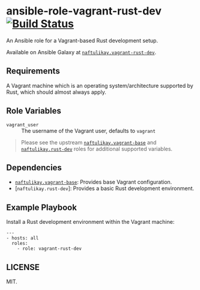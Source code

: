 # ansible-role-vagrant-rust-dev [![Build Status][travis.svg]][travis]

An Ansible role for a Vagrant-based Rust development setup.

Available on Ansible Galaxy at [`naftulikay.vagrant-rust-dev`][galaxy].

## Requirements

A Vagrant machine which is an operating system/architecture supported by Rust, which should almost always apply.

## Role Variables

<dl>
  <dt><code>vagrant_user</code></dt>
  <dd>The username of the Vagrant user, defaults to <code>vagrant</code></dd>
</dl>

> Please see the upstream [`naftulikay.vagrant-base`][vagrant-base] and [`naftulikay.rust-dev`][rust-dev] roles for
additional supported variables.

## Dependencies

 - [`naftulikay.vagrant-base`][vagrant-base]: Provides base Vagrant configuration.
 - [`naftulikay.rust-dev`]: Provides a basic Rust development environment.

## Example Playbook

Install a Rust development environment within the Vagrant machine:

```
---
- hosts: all
  roles:
    - role: vagrant-rust-dev
```

## LICENSE

MIT.

 [travis]: https://travis-ci.org/naftulikay/ansible-role-vagrant-rust-dev
 [travis.svg]: https://travis-ci.org/naftulikay/ansible-role-vagrant-rust-dev.svg?branch=master
 [galaxy]: https://galaxy.ansible.com/naftulikay/vagrant-rust-dev/
 [vagrant-base]: https://galaxy.ansible.com/naftulikay/vagrant-base/
 [rust-dev]: https://galaxy.ansible.com/naftulikay/rust-dev/
